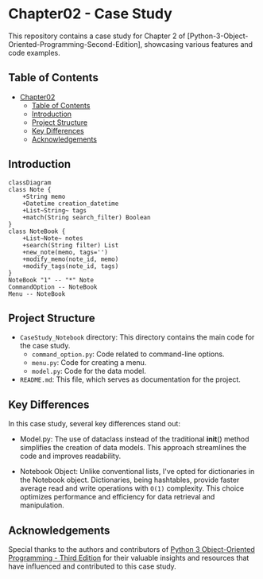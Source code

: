 # Chapter02 - Case Study

This repository contains a case study for Chapter 2 of [Python-3-Object-Oriented-Programming-Second-Edition], showcasing various features and code examples.

## Table of Contents

- [Chapter02](#chapter02)
  - [Table of Contents](#table-of-contents)
  - [Introduction](#introduction)
  - [Project Structure](#project-structure)
  - [Key Differences](#key-differences)
  - [Acknowledgements](#acknowledgements)

## Introduction
```mermaid
classDiagram
class Note {
    +String memo
    +Datetime creation_datetime
    +List~String~ tags
    +match(String search_filter) Boolean
}
class NoteBook {
    +List~Note~ notes
    +search(String filter) List
    +new_note(memo, tags='')
    +modify_memo(note_id, memo)
    +modify_tags(note_id, tags)
}
NoteBook "1" -- "*" Note
CommandOption -- NoteBook
Menu -- NoteBook
```

## Project Structure

- `CaseStudy_Notebook` directory: This directory contains the main code for the case study.
  - `command_option.py`: Code related to command-line options.
  - `menu.py`: Code for creating a menu.
  - `model.py`: Code for the data model.
- `README.md`: This file, which serves as documentation for the project.

## Key Differences

In this case study, several key differences stand out:

* Model.py: The use of dataclass instead of the traditional __init__() method simplifies the creation of data models. This approach streamlines the code and improves readability.

* Notebook Object: Unlike conventional lists, I've opted for dictionaries in the Notebook object. Dictionaries, being hashtables, provide faster average read and write operations with `O(1)` complexity. This choice optimizes performance and efficiency for data retrieval and manipulation.

## Acknowledgements

Special thanks to the authors and contributors of [Python 3 Object-Oriented Programming - Third Edition](https://github.com/PacktPublishing/Python-3-Object-Oriented-Programming-Third-Edition) for their valuable insights and resources that have influenced and contributed to this case study.
